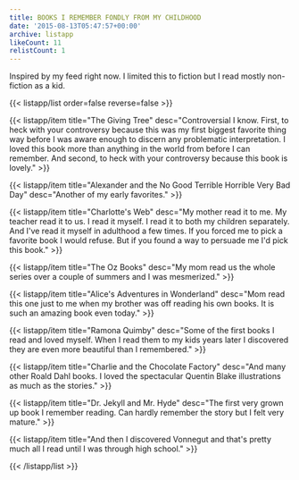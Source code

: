 ```yaml
---
title: BOOKS I REMEMBER FONDLY FROM MY CHILDHOOD
date: '2015-08-13T05:47:57+00:00'
archive: listapp
likeCount: 11
relistCount: 1
---
```


Inspired by my feed right now. I limited this to fiction but I read mostly non-fiction as a kid.

{{< listapp/list order=false reverse=false >}}

   {{< listapp/item title="The Giving Tree"
      desc="Controversial I know. First, to heck with your controversy because this was my first biggest favorite thing way before I was aware enough to discern any problematic interpretation. I loved this book more than anything in the world from before I can remember. And second, to heck with your controversy because this book is lovely." >}}

   {{< listapp/item title="Alexander and the No Good Terrible Horrible Very Bad Day"
      desc="Another of my early favorites." >}}

   {{< listapp/item title="Charlotte's Web"
      desc="My mother read it to me. My teacher read it to us. I read it myself. I read it to both my children separately. And I've read it myself in adulthood a few times. If you forced me to pick a favorite book I would refuse. But if you found a way to persuade me I'd pick this book." >}}

   {{< listapp/item title="The Oz Books"
      desc="My mom read us the whole series over a couple of summers and I was mesmerized." >}}

   {{< listapp/item title="Alice's Adventures in Wonderland"
      desc="Mom read this one just to me when my brother was off reading his own books. It is such an amazing book even today." >}}

   {{< listapp/item title="Ramona Quimby"
      desc="Some of the first books I read and loved myself. When I read them to my kids years later I discovered they are even more beautiful than I remembered." >}}

   {{< listapp/item title="Charlie and the Chocolate Factory"
      desc="And many other Roald Dahl books. I loved the spectacular Quentin Blake illustrations as much as the stories." >}}

   {{< listapp/item title="Dr. Jekyll and Mr. Hyde"
      desc="The first very grown up book I remember reading. Can hardly remember the story but I felt very mature." >}}

   {{< listapp/item title="And then I discovered Vonnegut and that's pretty much all I read until I was through high school." >}}

{{< /listapp/list >}}
